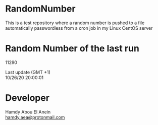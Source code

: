 # RandomNumber    
This is a test repository where a random number is pushed to a file automatically passwordless from a cron job in my Linux CentOS server    
# Random Number of the last run   
11290
      
Last update (GMT +1)    
10/26/20 20:00:01
# Developer    
Hamdy Abou El Anein   
hamdy.aea@protonmail.com
